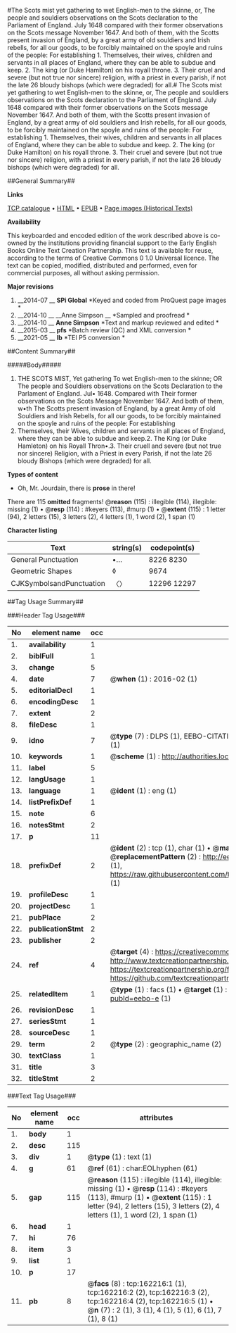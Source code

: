 #The Scots mist yet gathering to wet English-men to the skinne, or, The people and souldiers observations on the Scots declaration to the Parliament of England. July 1648 compared with their former observations on the Scots message November 1647. And both of them, with the Scotts present invasion of England, by a great army of old souldiers and Irish rebells, for all our goods, to be forcibly maintained on the spoyle and ruins of the people: For establishing 1. Themselves, their wives, children and servants in all places of England, where they can be able to subdue and keep. 2. The king (or Duke Hamilton) on his royall throne. 3. Their cruel and severe (but not true nor sincere) religion, with a priest in every parish, if not the late 26 bloudy bishops (which were degraded) for all.#
The Scots mist yet gathering to wet English-men to the skinne, or, The people and souldiers observations on the Scots declaration to the Parliament of England. July 1648 compared with their former observations on the Scots message November 1647. And both of them, with the Scotts present invasion of England, by a great army of old souldiers and Irish rebells, for all our goods, to be forcibly maintained on the spoyle and ruins of the people: For establishing 1. Themselves, their wives, children and servants in all places of England, where they can be able to subdue and keep. 2. The king (or Duke Hamilton) on his royall throne. 3. Their cruel and severe (but not true nor sincere) religion, with a priest in every parish, if not the late 26 bloudy bishops (which were degraded) for all.

##General Summary##

**Links**

[TCP catalogue](http://www.ota.ox.ac.uk/tcp/)  • 
[HTML](http://tei.it.ox.ac.uk/tcp/Texts-HTML/free/A92/A92729.html)  • 
[EPUB](http://tei.it.ox.ac.uk/tcp/Texts-EPUB/free/A92/A92729.epub) • 
[Page images (Historical Texts)](https://historicaltexts.jisc.ac.uk/eebo-50805840e)

**Availability**

This keyboarded and encoded edition of the work described above is co-owned by the
    institutions providing financial support to the Early English Books Online Text Creation
    Partnership. This text is available for reuse, according to the terms of  Creative Commons 0 1.0 Universal
    licence. The text can be copied, modified, distributed and performed, even for commercial
    purposes, all without asking permission.

**Major revisions**

1. __2014-07 __ __SPi Global__ *Keyed and coded from ProQuest page images *
1. __2014-10 __ __Anne Simpson __ *Sampled and proofread *
1. __2014-10 __ __Anne Simpson__ *Text and markup reviewed and edited *
1. __2015-03 __ __pfs__ *Batch review (QC) and XML conversion *
1. __2021-05 __ __lb__ *TEI P5 conversion *

##Content Summary##

#####Body#####

1. THE SCOTS MIST, Yet gathering To wet English-men to the skinne; OR The people and Souldiers observations on the Scots Declaration to the Parlament of England. Jul• 1648. Compared with Their former observations on the Scots Message November 1647. And both of them, w•th The Scotts present invasion of England, by a great Army of old Souldiers and Irish Rebells, for all our goods, to be forcibly maintained on the spoyle and ruins of the people: For establishing
1. Themselves, their Wives, children and servants in all places of England, where they can be able to subdue and keep.2. The King (or Duke Hamleton) on his Royall Thron•.3. Their cruell and severe (but not true nor sincere) Religion, with a Priest in every Parish, if not the late 26 bloudy Bishops (which were degraded) for all.

**Types of content**

  * Oh, Mr. Jourdain, there is **prose** in there!

There are 115 **omitted** fragments! 
 @__reason__ (115) : illegible (114), illegible: missing (1)  •  @__resp__ (114) : #keyers (113), #murp (1)  •  @__extent__ (115) : 1 letter (94), 2 letters (15), 3 letters (2), 4 letters (1), 1 word (2), 1 span (1)

**Character listing**


|Text|string(s)|codepoint(s)|
|---|---|---|
|General Punctuation|•…|8226 8230|
|Geometric Shapes|◊|9674|
|CJKSymbolsandPunctuation|〈〉|12296 12297|

##Tag Usage Summary##

###Header Tag Usage###

|No|element name|occ|attributes|
|---|---|---|---|
|1.|__availability__|1||
|2.|__biblFull__|1||
|3.|__change__|5||
|4.|__date__|7| @__when__ (1) : 2016-02 (1)|
|5.|__editorialDecl__|1||
|6.|__encodingDesc__|1||
|7.|__extent__|2||
|8.|__fileDesc__|1||
|9.|__idno__|7| @__type__ (7) : DLPS (1), EEBO-CITATION (1), VID (1), EEBO-PROQUEST (1), STC (2), OCLC (1)|
|10.|__keywords__|1| @__scheme__ (1) : http://authorities.loc.gov/ (1)|
|11.|__label__|5||
|12.|__langUsage__|1||
|13.|__language__|1| @__ident__ (1) : eng (1)|
|14.|__listPrefixDef__|1||
|15.|__note__|6||
|16.|__notesStmt__|2||
|17.|__p__|11||
|18.|__prefixDef__|2| @__ident__ (2) : tcp (1), char (1)  •  @__matchPattern__ (2) : ([0-9\-]+):([0-9IVX]+) (1), (.+) (1)  •  @__replacementPattern__ (2) : http://eebo.chadwyck.com/downloadtiff?vid=$1&page=$2 (1), https://raw.githubusercontent.com/textcreationpartnership/Texts/master/tcpchars.xml#$1 (1)|
|19.|__profileDesc__|1||
|20.|__projectDesc__|1||
|21.|__pubPlace__|2||
|22.|__publicationStmt__|2||
|23.|__publisher__|2||
|24.|__ref__|4| @__target__ (4) : https://creativecommons.org/publicdomain/zero/1.0/ (1), http://www.textcreationpartnership.org/docs/. (1), https://textcreationpartnership.org/faq/#faq05 (1), https://github.com/textcreationpartnership (1)|
|25.|__relatedItem__|1| @__type__ (1) : facs (1)  •  @__target__ (1) : https://data.historicaltexts.jisc.ac.uk/view?pubId=eebo-e (1)|
|26.|__revisionDesc__|1||
|27.|__seriesStmt__|1||
|28.|__sourceDesc__|1||
|29.|__term__|2| @__type__ (2) : geographic_name (2)|
|30.|__textClass__|1||
|31.|__title__|3||
|32.|__titleStmt__|2||


###Text Tag Usage###

|No|element name|occ|attributes|
|---|---|---|---|
|1.|__body__|1||
|2.|__desc__|115||
|3.|__div__|1| @__type__ (1) : text (1)|
|4.|__g__|61| @__ref__ (61) : char:EOLhyphen (61)|
|5.|__gap__|115| @__reason__ (115) : illegible (114), illegible: missing (1)  •  @__resp__ (114) : #keyers (113), #murp (1)  •  @__extent__ (115) : 1 letter (94), 2 letters (15), 3 letters (2), 4 letters (1), 1 word (2), 1 span (1)|
|6.|__head__|1||
|7.|__hi__|76||
|8.|__item__|3||
|9.|__list__|1||
|10.|__p__|17||
|11.|__pb__|8| @__facs__ (8) : tcp:162216:1 (1), tcp:162216:2 (2), tcp:162216:3 (2), tcp:162216:4 (2), tcp:162216:5 (1)  •  @__n__ (7) : 2 (1), 3 (1), 4 (1), 5 (1), 6 (1), 7 (1), 8 (1)|

